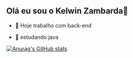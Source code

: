 ## Olá eu sou o Kelwin Zambarda👋

- 🔭 Hoje trabalho com back-end
- 🌱 estudando java

  <div>
    <a href="https://beacons.ai/kelwin0">
![Anurag's GitHub stats](https://github-readme-stats.vercel.app/api?username=anuraghazra&show_icons=false&theme=transparent)
  </div>

